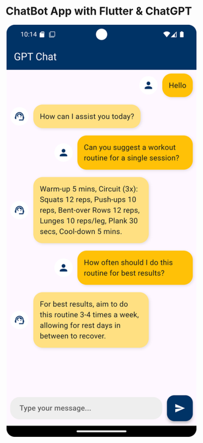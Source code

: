# ChatBot App with Flutter & ChatGPT
<div style="text-align: center;">
  <img src="images/chatbot-screenshot.png" alt="ChatBot Screenshot" width="500"/>
</div>
